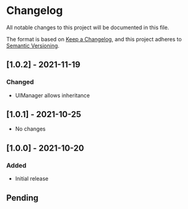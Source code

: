 # Changelog
All notable changes to this project will be documented in this file.

The format is based on [Keep a Changelog](https://keepachangelog.com/en/1.0.0/),
and this project adheres to [Semantic Versioning](https://semver.org/spec/v2.0.0.html).

## [1.0.2] - 2021-11-19
### Changed
- UIManager allows inheritance

## [1.0.1] - 2021-10-25
- No changes

## [1.0.0] - 2021-10-20
### Added
- Initial release

## Pending

